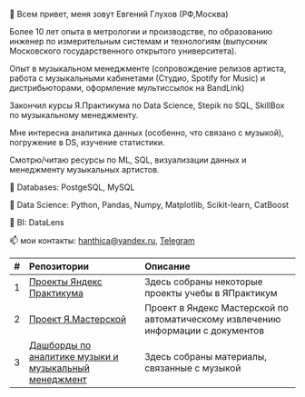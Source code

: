👋 Всем привет, меня зовут Евгений Глухов (РФ,Москва)

Более 10 лет опыта в метрологии и производстве, по образованию инженер по измерительным системам и технологиям (выпускник Московского государственного открытого университета).

Опыт в музыкальном менеджменте (сопровождение релизов артиста, работа с музыкальными кабинетами (Студио, Spotify for Music) и дистрибьюторами, оформление мультиссылок на BandLink) 

Закончил курсы Я.Практикума по Data Science, Stepik по SQL, SkillBox по музыкальному менеджменту.

Мне интересна аналитика данных (особенно, что связано с музыкой), погружение в DS, изучение статистики.

Смотрю/читаю ресурсы по ML, SQL, визуализации данных и менеджменту музыкальных артистов.

🌱 Databases:
PostgeSQL, MySQL

🌱 Data Science:
Python, Pandas, Numpy, Matplotlib, Scikit-learn, CatBoost

🌱 BI:
DataLens

📫 мои контакты: hanthica@yandex.ru, [Telegram](https://t.me/i_lungo)

| #  | **Репозитории**  | **Описание**|
|:-- |:---------------| :-------------------|
| 1        | [Проекты Яндекс Практикума](https://github.com/Eugene-Glukhov/YP)        |  Здесь собраны некоторые проекты учебы в ЯПрактикум | 
| 2         | [Проект Я.Мастерской](https://github.com/Eugene-Glukhov/OCR_DonorSearch)       | Проект в Яндекс Мастерской по автоматическому извлечению информации с документов | 
| 3         | [Дашборды по аналитике музыки и музыкальный менеджмент](https://github.com/Eugene-Glukhov/Dashboards_music/blob/main/README.md)       | Здесь собраны материалы, связанные с музыкой | 
